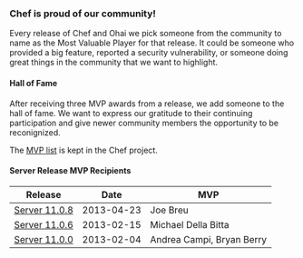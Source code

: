 ### Chef is proud of our community!

Every release of Chef and Ohai we pick someone from the community to name as the Most Valuable Player for that release. It could be someone who provided a big feature, reported a security vulnerability, or someone doing great things in the community that we want to highlight.

#### Hall of Fame

After receiving three MVP awards from a release, we add someone to the hall of fame. We want to express our gratitude to their continuing participation and give newer community members the opportunity to be reconignized.

The [MVP list](https://github.com/opscode/chef/blob/master/CHEF_MVPS.md) is kept in the Chef project.

#### Server Release MVP Recipients

| Release | Date | MVP |
|---------|------|-----|
| [Server 11.0.8](http://www.opscode.com/blog/2013/04/23/chef-server-11-0-8-released/) | 2013-04-23 | Joe Breu |
| [Server 11.0.6](http://www.opscode.com/blog/2013/02/15/chef-server-11-0-6-and-10-24-0-released/) | 2013-02-15 | Michael Della Bitta |
| [Server 11.0.0](http://www.opscode.com/blog/2013/02/04/chef-11-released/) | 2013-02-04 | Andrea Campi, Bryan Berry |

